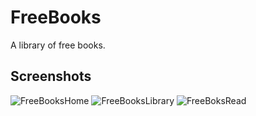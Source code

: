 # FreeBooks
A library of free books.
## Screenshots
![FreeBooksHome](https://lh3.googleusercontent.com/poerIvQXSld6R2C4-JNIdb2cIFfV03obFpoHZyIw_eN7vyYQpA9Sa7V5QFSbz9PZJA0)
![FreeBooksLibrary](https://lh3.googleusercontent.com/GetIQKt-2_1OrgTTt4PSb6cdDDJmsdLIFTlg8xwNQnsAFqMeGoS6AlbLkAGHyNgM2NU)
![FreeBoksRead](https://lh3.googleusercontent.com/99GD0xeG22SbYp8MqJOW_GXgynEc58oRB4ksHPxFItIrb7q4jZc9x3WOO3pPsknGhkI)
